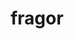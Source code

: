 ---
title: fragor
meaning: crash
ch: four
pos: nounthird
genitive: fragōris
abbgender: m.
abbgender2: masc.
gender: masculine
declension: third
six: y
---